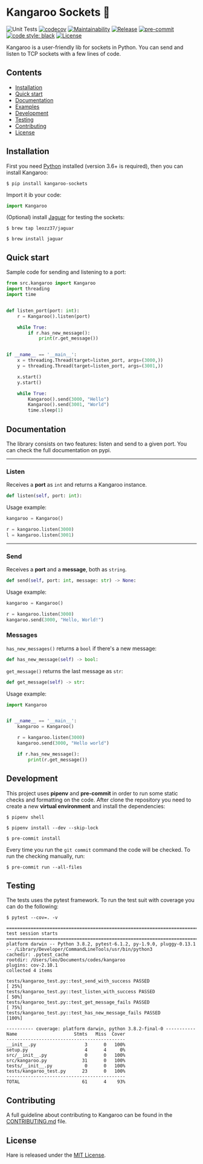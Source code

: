 # Kangaroo Sockets 🦘

![Unit Tests](https://github.com/leozz37/kangaroo/workflows/Unit%20Tests/badge.svg)
[![codecov](https://codecov.io/gh/leozz37/kangaroo/branch/main/graph/badge.svg?token=9MbL9uMi8u)](https://codecov.io/gh/leozz37/kangaroo)
[![Maintainability](https://api.codeclimate.com/v1/badges/5b4ee1430037ca66735e/maintainability)](https://codeclimate.com/github/leozz37/kangaroo/maintainability)
[![Release](https://img.shields.io/github/v/release/leozz37/kangaroo)](https://github.com/leozz37/kangaroo/releases)
[![pre-commit](https://img.shields.io/badge/pre--commit-enabled-brightgreen?logo=pre-commit&logoColor=white&style=flat-square)](https://github.com/pre-commit/pre-commit)
[![code style: black](https://img.shields.io/static/v1?label=code%20style&message=black&color=black&style=flat-square)](https://github.com/psf/black)
[![License](https://img.shields.io/github/license/pytransitions/transitions.svg)](LICENSE)

Kangaroo is a user-friendly lib for sockets in Python. You can send and listen to TCP sockets with a few lines of code.

## Contents

- [Installation](#installation)
- [Quick start](#quick-start)
- [Documentation](#documentation)
- [Examples](#examples)
- [Development](#development)
- [Testing](#testing)
- [Contributing](#contributing)
- [License](#license)

## Installation

First you need [Python](https://www.python.org/) installed (version 3.6+ is required), then you can install Kangaroo:

```shell
$ pip install kangaroo-sockets
```

Import it ib your code:

```Python
import Kangaroo
```

(Optional) install [Jaguar](https://github.com/leozz37/jaguar) for testing the sockets:

```shell
$ brew tap leozz37/jaguar

$ brew install jaguar
```

## Quick start

Sample code for sending and listening to a port:

```python
from src.kangaroo import Kangaroo
import threading
import time


def listen_port(port: int):
    r = Kangaroo().listen(port)

    while True:
        if r.has_new_message():
            print(r.get_message())


if __name__ == '__main__':
    x = threading.Thread(target=listen_port, args=(3000,))
    y = threading.Thread(target=listen_port, args=(3001,))

    x.start()
    y.start()

    while True:
        Kangaroo().send(3000, "Hello")
        Kangaroo().send(3001, "World")
        time.sleep(1)
```

## Documentation

The library consists on two features: listen and send to a given port. You can check the full documentation on pypi.

---

### Listen

Receives a **port** as `int` and returns a Kangaroo instance.

```python
def listen(self, port: int):
```

Usage example:

```python
kangaroo = Kangaroo()

r = kangaroo.listen(3000)
l = kangaroo.listen(3001)
```

---

### Send

Receives a **port** and a **message**, both as `string`.

```python
def send(self, port: int, message: str) -> None:
```

Usage example:

```python
kangaroo = Kangaroo()

r = kangaroo.listen(3000)
kangaroo.send(3000, "Hello, World!")
```

### Messages

`has_new_messages()` returns a `bool` if there's a new message:

```python
def has_new_message(self) -> bool:
```

`get_message()` returns the last message as `str`:

````python
def get_message(self) -> str:
````

Usage example:

````python
import Kangaroo


if __name__ == '__main__':
    kangaroo = Kangaroo()

    r = kangaroo.listen(3000)
    kangaroo.send(3000, "Hello world")

    if r.has_new_message():
        print(r.get_message())
````

## Development

This project uses **pipenv** and **pre-commit** in order to run some static
checks and formatting on the code. After clone the repository you need to create
a new **virtual environment** and install the dependencies:

```shell
$ pipenv shell

$ pipenv install --dev --skip-lock

$ pre-commit install
```

Every time you run the ```git commit``` command the code will be checked. To
run the checking manually, run:

```shell
$ pre-commit run --all-files
```

## Testing

The tests uses the pytest framework. To run the test suit with coverage you can do the following:

```shell
$ pytest --cov=. -v

============================================================================================================================ test session starts ============================================================================================================================
platform darwin -- Python 3.8.2, pytest-6.1.2, py-1.9.0, pluggy-0.13.1 -- /Library/Developer/CommandLineTools/usr/bin/python3
cachedir: .pytest_cache
rootdir: /Users/leo/Documents/codes/kangaroo
plugins: cov-2.10.1
collected 4 items

tests/kangaroo_test.py::test_send_with_success PASSED                                                                                                                                                                                                                 [ 25%]
tests/kangaroo_test.py::test_listen_with_success PASSED                                                                                                                                                                                                               [ 50%]
tests/kangaroo_test.py::test_get_message_fails PASSED                                                                                                                                                                                                                 [ 75%]
tests/kangaroo_test.py::test_has_new_message_fails PASSED                                                                                                                                                                                                             [100%]

---------- coverage: platform darwin, python 3.8.2-final-0 -----------
Name                     Stmts   Miss  Cover
--------------------------------------------
__init__.py                  3      0   100%
setup.py                     4      4     0%
src/__init__.py              0      0   100%
src/kangaroo.py             31      0   100%
tests/__init__.py            0      0   100%
tests/kangaroo_test.py      23      0   100%
--------------------------------------------
TOTAL                       61      4    93%
```

## Contributing

A full guideline about contributing to Kangaroo can be found in the [CONTRIBUTING.md](./CONTRIBUTING.md) file.

## License

Hare is released under the [MIT License](./LICENSE).

